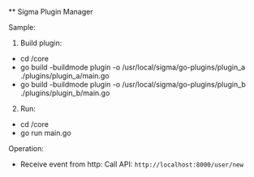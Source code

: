 ** Sigma Plugin Manager

Sample:
1. Build plugin: 
- cd /core
- go build -buildmode plugin -o /usr/local/sigma/go-plugins/plugin_a ./plugins/plugin_a/main.go
- go build -buildmode plugin -o /usr/local/sigma/go-plugins/plugin_b ./plugins/plugin_b/main.go

2. Run:
- cd /core
- go run main.go

Operation:
- Receive event from http:
    Call API: `http://localhost:8000/user/new`

